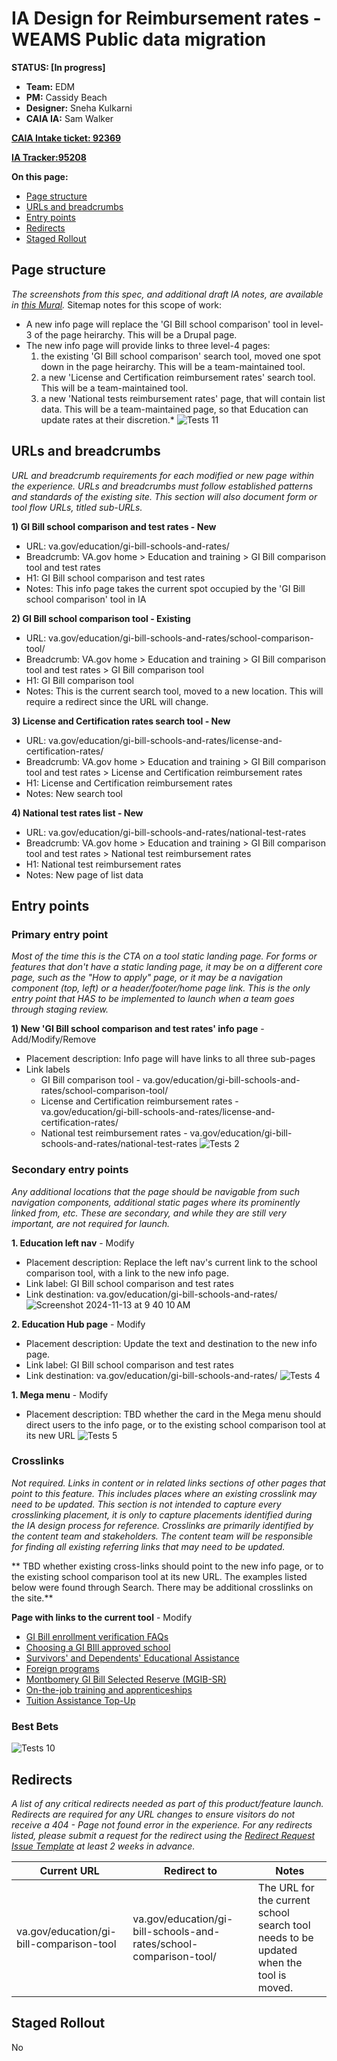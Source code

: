 # IA Design for Reimbursement rates - WEAMS Public data migration
**STATUS: [In progress]**

- **Team:** EDM
- **PM:** Cassidy Beach
- **Designer:** Sneha Kulkarni
- **CAIA IA:** Sam Walker
  
**[CAIA Intake ticket: 92369](https://github.com/department-of-veterans-affairs/va.gov-team/issues/92369)**

**[IA Tracker:95208](https://github.com/department-of-veterans-affairs/va.gov-team/issues/95208)** 

**On this page:**
- [Page structure](#map)
- [URLs and breadcrumbs](#url)
- [Entry points](#nav)
- [Redirects](#redirects)
- [Staged Rollout](#stagedrollout)


## <a name="map"></a>Page structure<br>
*The screenshots from this spec, and additional draft IA notes, are available in [this Mural](https://app.mural.co/t/departmentofveteransaffairs9999/m/departmentofveteransaffairs9999/1729183095781/13879f018516bd9dd354f278919b5a9c101a0f1f?wid=136-1729183109815).*
Sitemap notes for this scope of work:
- A new info page will replace the 'GI Bill school comparison' tool in level-3 of the page heirarchy. This will be a Drupal page.
- The new info page will provide links to three level-4 pages:
  1. the existing 'GI Bill school comparison' search tool, moved one spot down in the page heirarchy. This will be a team-maintained tool.
  2. a new 'License and Certification reimbursement rates' search tool. This will be a team-maintained tool.
  3. a new 'National tests reimbursement rates' page, that will contain list data. This will be a team-maintained page, so that Education can update rates at their discretion.*
![Tests 11](https://github.com/user-attachments/assets/c85576d5-c4e9-428c-aba0-cec4cf0b4d71)



## <a name="url"></a>URLs and breadcrumbs
*URL and breadcrumb requirements for each modified or new page within the experience. URLs and breadcrumbs must follow established patterns and standards of the existing site. This section will also document form or tool flow URLs, titled sub-URLs.*


**1) GI Bill school comparison and test rates - New**
- URL: va.gov/education/gi-bill-schools-and-rates/
- Breadcrumb: VA.gov home > Education and training  > GI Bill comparison tool and test rates
- H1: GI Bill school comparison and test rates
- Notes: This info page takes the current spot occupied by the 'GI Bill school comparison' tool in IA

**2) GI Bill school comparison tool - Existing**
- URL: va.gov/education/gi-bill-schools-and-rates/school-comparison-tool/
- Breadcrumb: VA.gov home > Education and training  > GI Bill comparison tool and test rates > GI Bill comparison tool
- H1: GI Bill comparison tool
- Notes: This is the current search tool, moved to a new location. This will require a redirect since the URL will change.

**3) License and Certification rates search tool - New**
- URL: va.gov/education/gi-bill-schools-and-rates/license-and-certification-rates/
- Breadcrumb: VA.gov home > Education and training  > GI Bill comparison tool and test rates > License and Certification reimbursement rates
- H1: License and Certification reimbursement rates
- Notes: New search tool

**4) National test rates list - New**
- URL: va.gov/education/gi-bill-schools-and-rates/national-test-rates
- Breadcrumb: VA.gov home > Education and training  > GI Bill comparison tool and test rates > National test reimbursement rates
- H1: National test reimbursement rates
- Notes: New page of list data



## <a name="nav"></a>Entry points <br>

### Primary entry point
_Most of the time this is the CTA on a tool static landing page. For forms or features that don't have a static landing page, it may be on a different core page, such as the "How to apply" page, or it may be a navigation component (top, left) or a header/footer/home page link. This is the only entry point that HAS to be implemented to launch when a team goes through staging review._

**1) New 'GI Bill school comparison and test rates' info page** - Add/Modify/Remove
- Placement description: Info page will have links to all three sub-pages
- Link labels
  - GI Bill comparison tool - va.gov/education/gi-bill-schools-and-rates/school-comparison-tool/
  - License and Certification reimbursement rates - va.gov/education/gi-bill-schools-and-rates/license-and-certification-rates/
  - National test reimbursement rates - va.gov/education/gi-bill-schools-and-rates/national-test-rates
![Tests 2](https://github.com/user-attachments/assets/b9671a84-f99b-48c8-8544-18d216561c06)


### Secondary entry points
_Any additional locations that the page should be navigable from such navigation components, additional static pages where its prominently linked from, etc.   These are secondary, and while they are still very important, are not required for launch._

**1. Education left nav** - Modify
- Placement description: Replace the left nav's current link to the school comparison tool, with a link to the new info page.
- Link label: GI Bill school comparison and test rates
- Link destination: va.gov/education/gi-bill-schools-and-rates/
![Screenshot 2024-11-13 at 9 40 10 AM](https://github.com/user-attachments/assets/2362bcec-09f7-4c08-90c4-16a89cea1261)

**2. Education Hub page** - Modify
- Placement description: Update the text and destination to the new info page.
- Link label: GI Bill school comparison and test rates
- Link destination: va.gov/education/gi-bill-schools-and-rates/
![Tests 4](https://github.com/user-attachments/assets/f3421324-45d5-4fbe-aa4d-61d76b84bf82)

**1. Mega menu** - Modify
- Placement description: TBD whether the card in the Mega menu should direct users to the info page, or to the existing school comparison tool at its new URL
![Tests 5](https://github.com/user-attachments/assets/70cbeb2d-cd1a-4098-8894-37bdeddb361b)


### Crosslinks
_Not required. Links in content or in related links sections of other pages that point to this feature. This includes places where an existing crosslink may need to be updated. This section is not intended to capture every crosslinking placement, it is only to capture placements identified during the IA design process for reference.  Crosslinks are primarily identified by the content team and stakeholders.  The content team will be responsible for finding all existing referring links that may need to be updated._

** TBD whether existing cross-links should point to the new info page, or to the existing school comparison tool at its new URL. The examples listed below were found through Search. There may be additional crosslinks on the site.**

**Page with links to the current tool** - Modify
- [GI Bill enrollment verification FAQs](https://www.va.gov/resources/gi-bill-enrollment-verification-faqs/)
- [Choosing a GI BIll approved school](https://www.va.gov/education/choosing-a-school/)
- [Survivors' and Dependents' Educational Assistance](https://www.va.gov/family-and-caregiver-benefits/education-and-careers/dependents-education-assistance/)
- [Foreign programs](https://www.va.gov/education/about-gi-bill-benefits/how-to-use-benefits/study-at-foreign-schools/)
- [Montbomery GI Bill Selected Reserve (MGIB-SR)](https://www.va.gov/education/about-gi-bill-benefits/montgomery-selected-reserve/)
- [On-the-job training and apprenticeships](https://www.va.gov/education/about-gi-bill-benefits/how-to-use-benefits/on-the-job-training-apprenticeships/)
- [Tuition Assistance Top-Up](https://www.va.gov/education/about-gi-bill-benefits/how-to-use-benefits/tuition-assistance-top-up/)

 
### <a name="bestbets"></a>Best Bets<br>
![Tests 10](https://github.com/user-attachments/assets/ab68eead-8463-440b-9300-c78700895a2a)

## <a name="redirects"></a>Redirects <br>
*A list of any critical redirects needed as part of this product/feature launch. Redirects are required for any URL changes to ensure visitors do not receive a 404 - Page not found error in the experience. For any redirects listed, please submit a request for the redirect using the [Redirect Request Issue Template](https://github.com/department-of-veterans-affairs/va.gov-team/issues/new?assignees=jennymayoco%2C+kristinoletmuskat%2C+strelichl%2C+FranECross&labels=sitewide+CAIA%2C+Sitewide+IA%2C+Public+Websites%2C+VA.gov+frontend%2C+Redirect+request&projects=&template=redirect-request.md&title=Redirect+Request) at least 2 weeks in advance.*  


Current URL | Redirect to | Notes
--- | --- | ---
va.gov/education/gi-bill-comparison-tool | va.gov/education/gi-bill-schools-and-rates/school-comparison-tool/ | The URL for the current school search tool needs to be updated when the tool is moved.
 


## <a name="stagedrollout"></a>Staged Rollout<br>

No
